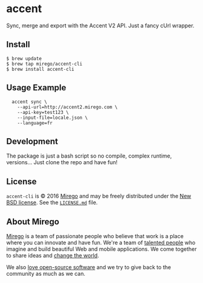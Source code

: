 # accent

Sync, merge and export with the Accent V2 API. Just a fancy cUrl wrapper.

## Install

```
$ brew update
$ brew tap mirego/accent-cli
$ brew install accent-cli
```

## Usage Example

```
  accent sync \
    --api-url=http://accent2.mirego.com \
    --api-key=test123 \
    --input-file=locale.json \
    --language=fr
```

## Development

The package is just a bash script so no compile, complex runtime, versions... Just clone the repo and have fun!

## License

`accent-cli` is © 2016 [Mirego](http://www.mirego.com) and may be freely distributed under the [New BSD license](http://opensource.org/licenses/BSD-3-Clause).  See the [`LICENSE.md`](https://github.com/mirego/accent-cli/blob/master/LICENSE.md) file.

## About Mirego

[Mirego](http://mirego.com) is a team of passionate people who believe that work is a place where you can innovate and have fun. We're a team of [talented people](http://life.mirego.com) who imagine and build beautiful Web and mobile applications. We come together to share ideas and [change the world](http://mirego.org).

We also [love open-source software](http://open.mirego.com) and we try to give back to the community as much as we can.
